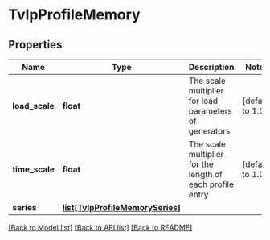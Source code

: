 # TvlpProfileMemory

## Properties
Name | Type | Description | Notes
------------ | ------------- | ------------- | -------------
**load_scale** | **float** | The scale multiplier for load parameters of generators | [default to 1.0]
**time_scale** | **float** | The scale multiplier for the length of each profile entry | [default to 1.0]
**series** | [**list[TvlpProfileMemorySeries]**](TvlpProfileMemorySeries.md) |  | 

[[Back to Model list]](../README.md#documentation-for-models) [[Back to API list]](../README.md#documentation-for-api-endpoints) [[Back to README]](../README.md)


